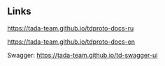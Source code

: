 ## Links

https://tada-team.github.io/tdproto-docs-ru

https://tada-team.github.io/tdproto-docs-en

Swagger: https://tada-team.github.io/td-swagger-ui

